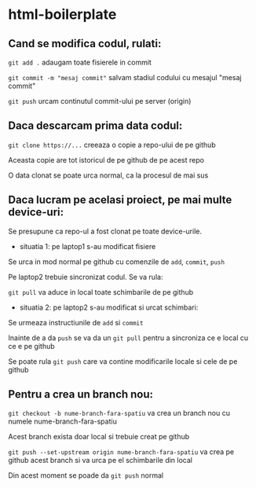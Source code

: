 # html-boilerplate

## Cand se modifica codul, rulati:

`git add .` adaugam toate fisierele in commit

`git commit -m "mesaj commit"` salvam stadiul codului cu mesajul "mesaj commit"

`git push` urcam continutul commit-ului pe server (origin)

## Daca descarcam prima data codul:

`git clone https://...` creeaza o copie a repo-ului de pe github

Aceasta copie are tot istoricul de pe github de pe acest repo

O data clonat se poate urca normal, ca la procesul de mai sus

## Daca lucram pe acelasi proiect, pe mai multe device-uri:

Se presupune ca repo-ul a fost clonat pe toate device-urile.

- situatia 1: pe laptop1 s-au modificat fisiere

Se urca in mod normal pe github cu comenzile de `add`, `commit`, `push`

Pe laptop2 trebuie sincronizat codul. Se va rula:

`git pull` va aduce in local toate schimbarile de pe github

- situatia 2: pe laptop2 s-au modificat si urcat schimbari:

Se urmeaza instructiunile de `add` si `commit`

Inainte de a da `push` se va da un `git pull` pentru a sincroniza ce e local cu ce e pe github

Se poate rula `git push` care va contine modificarile locale si cele de pe github

## Pentru a crea un branch nou:

`git checkout -b nume-branch-fara-spatiu` va crea un branch nou cu numele nume-branch-fara-spatiu

Acest branch exista doar local si trebuie creat pe github

`git push --set-upstream origin nume-branch-fara-spatiu` va crea pe github acest branch si va urca pe el schimbarile din local

Din acest moment se poade da `git push` normal
